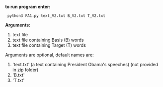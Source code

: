 **to run program enter:**
```
 python3 PA1.py text_V2.txt B_V2.txt T_V2.txt
```
**Arguments:** 
1. text file
2. text file containing Basis (B) words
3. text file containing Target (T) words

Arguments are optional, default names are:
1. 'text.txt' (a text containing President Obama's speeches) (not provided in zip folder)
2. 'B.txt'
3. 'T.txt'